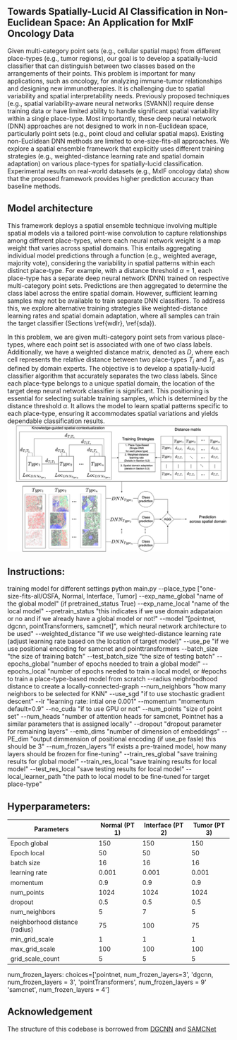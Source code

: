 
## Towards Spatially-Lucid AI Classification in Non-Euclidean Space: An Application for MxIF Oncology Data
Given multi-category point sets (e.g., cellular spatial maps) from different place-types (e.g., tumor regions), our goal is to develop a spatially-lucid classifier that can distinguish between two classes based on the arrangements of their points. This problem is important for many applications, such as oncology, for analyzing immune-tumor relationships and designing new immunotherapies. It is challenging due to spatial variability and spatial interpretability needs. Previously proposed techniques (e.g., spatial variability-aware neural networks (SVANN)) require dense training data or have limited ability to handle significant spatial variability within a single place-type. Most importantly, these deep neural network (DNN) approaches are not designed to work in non-Euclidean space, particularly point sets (e.g., point cloud and cellular spatial maps). Existing non-Euclidean DNN methods are limited to one-size-fits-all approaches. We explore a spatial ensemble framework that explicitly uses different training strategies (e.g., weighted-distance learning rate and spatial domain adaptation) on various place-types for spatially-lucid classification. Experimental results on real-world datasets (e.g., MxIF oncology data) show that the proposed framework provides higher prediction accuracy than baseline methods.
## Model architecture
This framework deploys a spatial ensemble technique involving multiple spatial models via a tailored point-wise convolution to capture relationships among different place-types, where each neural network weight is a map weight that varies across spatial domains. This entails aggregating individual model predictions through a function (e.g., weighted average, majority vote), considering the variability in spatial patterns within each distinct place-type. For example, with a distance threshold $\alpha=1$, each place-type has a separate deep neural network (DNN) trained on respective multi-category point sets. Predictions are then aggregated to determine the class label across the entire spatial domain. However, sufficient learning samples may not be available to train separate DNN classifiers. To address this, we explore alternative training strategies like weighted-distance learning rates and spatial domain adaptation, where all samples can train the target classifier (Sections \ref{wdlr}, \ref{sda}).

In this problem, we are given multi-category point sets from various place-types, where each point set is associated with one of two class labels. Additionally, we have a weighted distance matrix, denoted as $D$, where each cell represents the relative distance between two place-types $T_i$ and $T_j$, as defined by domain experts. The objective is to develop a spatially-lucid classifier algorithm that accurately separates the two class labels. Since each place-type belongs to a unique spatial domain, the location of the target deep neural network classifier is significant. This positioning is essential for selecting suitable training samples, which is determined by the distance threshold $\alpha$. It allows the model to learn spatial patterns specific to each place-type, ensuring it accommodates spatial variations and yields dependable classification results.
<img src='./Proposed.jpg' width=1200>

## Instructions:
training model for different settings
python main.py 
    --place_type ["one-size-fits-all/OSFA, Normal, Interface, Tumor] 
    --exp_name_global "name of the global model" (if pretrained_status True)
    --exp_name_local  "name of the local model"
    --pretrain_status "this indicates if we use domain adapataion or no and if we already have a global model or not!" 
    --model "[pointnet, dgcnn, pointTransformers, samcnet]", which neural network architecture to be used"
    --weighted_distance "if we use weighted-distance learning rate (adjust learning rate based on the location of target model)"
    --use_pe "if we use positional encoding for samcnet and pointtransformers
    --batch_size "the size of training batch"
    --test_batch_size "the size of testing batch"
    --epochs_global "number of epochs needed to train a global model"
    --epochs_local "number of epochs needed to train a local model, or #epochs to train a place-type-based model from scratch
    --radius neighrbodhood distance to create a locally-connected-graph
    --num_neighbors "how many neighbors to be selected for KNN"
    --use_sgd "if to use stochastic gradient descent" 
    --lr "learning rate: intial one 0.001"
    --momentum "momentum  default=0.9" 
    --no_cuda "if to use GPU or not"
    --num_points "size of point set"
    --num_heads "number of attention heads for samcnet, Pointnet has a similar parameters that is assigned locally"
    --dropout "dropout parameter for remaining layers"
    --emb_dims "number of dimension of embeddings" 
    --PE_dim "output dimmension of positional encoding (if use_pe fasle) this should be 3"
    --num_frozen_layers "If exists a pre-trained model, how many layers should be frozen for fine-tuning"
    --train_res_global "save training results for global model"
    --train_res_local "save training results for local model"
    --test_res_local "save testing results for local model"
    --local_learner_path "the path to local model to be fine-tuned for target place-type"

## Hyperparameters:

| Parameters | Normal (PT 1) | Interface (PT 2) | Tumor (PT 3)|
|---------|---------|---------|---------|
| Epoch global| 150| 150|150|
| Epoch local| 50| 50| 50|
| batch size| 16| 16| 16|
| learning rate| 0.001| 0.001| 0.001|
| momentum| 0.9| 0.9| 0.9|
| num\_points| 1024| 1024| 1024|
| dropout| 0.5| 0.5| 0.5|
| num\_neighbors| 5| 7| 5|
| neighborhood distance (radius)| 75| 100| 75|
| min\_grid\_scale| 1| 1| 1|
| max\_grid\_scale | 100| 100| 100|
|grid\_scale\_count| 5| 5| 5|

num_frozen_layers: choices=['pointnet, num_frozen_layers=3',  'dgcnn, num_frozen_layers = 3', 'pointTransformers',  num_frozen_layers = 9' 'samcnet',  num_frozen_layers = 4']


## Acknowledgement
The structure of this codebase is borrowed from [DGCNN](https://github.com/WangYueFt/dgcnn) and [SAMCNet](https://github.com/majid-farhadloo/SAMCNet_2022)
